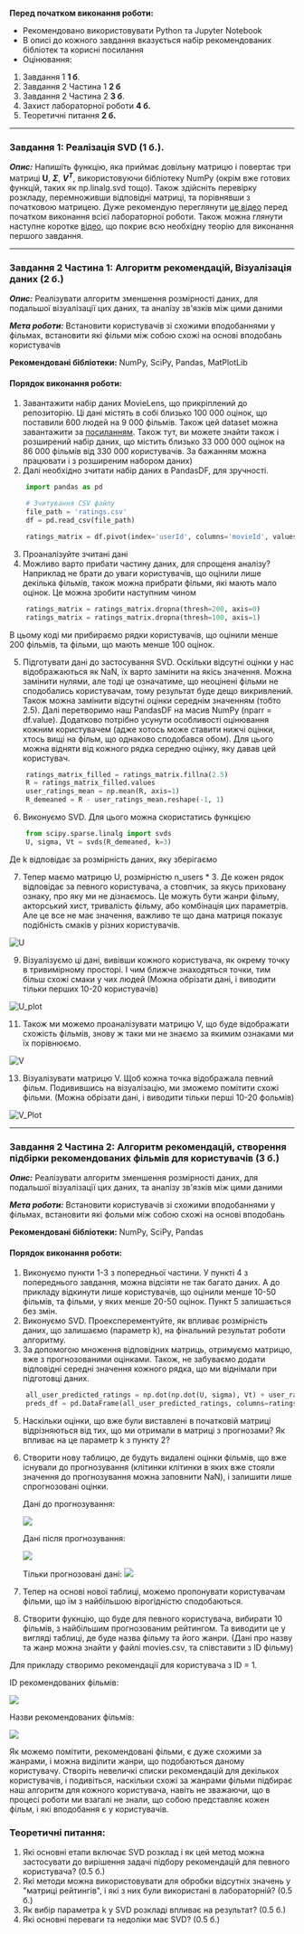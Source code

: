 ﻿**Перед початком виконання роботи:**

- Рекомендовано використовувати Python та Jupyter Notebook
- В описі до кожного завдання вказується набір рекомендованих бібліотек та корисні посилання
- Оцінювання:
1. Завдання 1 **1 б**.
2. Завдання 2 Частина 1 **2 б**
3. Завдання 2 Частина 2 **3 б**.
4. Захист лабораторної роботи **4 б.**
5. Теоретичні питання **2 б.**

----------------------------

### Завдання 1: Реалізація SVD (1 б.).

***Опис:*** Напишіть функцію, яка приймає довільну матрицю і повертає три матриці **U**, **$\Sigma$**, **$V^T$**, використовуючи бібліотеку NumPy (окрім вже готових функцій, таких як np.linalg.svd тощо). Також здійсніть перевірку розкладу, перемноживши відповідні матриці, та порівнявши з початковою матрицею. Дуже рекомендую переглянути [це відео](https://youtu.be/vSczTbgc8Rc?si=NX8eTqH1KsUmJnZj) перед початком виконання всієї лабораторної роботи. Також можна глянути наступне коротке [відео](https://youtu.be/mBcLRGuAFUk?si=nxhLO82Zn8-PKRHJ), що покриє всю необхідну теорію для виконання першого завдання.

----------------------------

### Завдання 2 Частина 1: Алгоритм рекомендацій, Візуалізація даних (2 б.)
***Опис:*** Реалізувати алгоритм зменшення розмірності даних, для подальшої візуалізації цих даних, та аналізу зв'язків між цими даними

***Мета роботи:*** Встановити користувачів зі схожими вподобаннями у фільмах, встановити які фільми між собою схожі на основі вподобань користувачів

**Рекомендовані бібліотеки:** NumPy, SciPy, Pandas, MatPlotLib

#### Порядок виконання роботи:
1. Завантажити набір даних MovieLens, що прикріплений до репозиторію. Ці дані містять в собі близько 100 000 оцінок, що поставили 600 людей на 9 000 фільмів. Також цей dataset можна завантажити за [посиланням](https://grouplens.org/datasets/movielens/latest/). Також тут, ви можете знайти також і розширений набір даних, що містить близько 33 000 000 оцінок на 86 000 фільмів від 330 000 користувачів. За бажанням можна працювати і з розширеним набором даних)
2. Далі необхідно зчитати набір даних в PandasDF, для зручності.

```python
    import pandas as pd

    # Зчитування CSV файлу
    file_path = 'ratings.csv'
    df = pd.read_csv(file_path)

    ratings_matrix = df.pivot(index='userId', columns='movieId', values='rating')
``` 
3. Проаналізуйте зчитані дані
4. Можливо варто прибати частину даних, для спрощеня аналізу? Наприклад не брати до уваги користувачів, що оцінили лише декілька фільмів, також можна прибрати фільми, які мають мало оцінок. Це можна зробити наступним чином

```python
    ratings_matrix = ratings_matrix.dropna(thresh=200, axis=0)
    ratings_matrix = ratings_matrix.dropna(thresh=100, axis=1)
``` 
В цьому коді ми прибираємо рядки користувачів, що оцінили менше 200 фільмів, та фільми, що мають менше 100 оцінок.

5. Підготувати дані до застосування SVD. Оскільки відсутні оцінки у нас відображаються як NaN, їх варто замінити на якісь значення. Можна замінити нулями, але тоді це означатиме, що неоцінені фільми не сподобались користувачам, тому результат буде дещо викривлений. Також можна замінити відсутні оцінки середнім значенням (тобто 2.5). 
    Далі перетворимо наш PandasDF на масив NumPy (nparr = df.value). Додатково потрібно усунути особливості оцінювання кожним користувачем (адже хотось може ставити нижчі оцінки, хтось вищі на фільм, що однаково сподобався обом). Для цього можна відняти від кожного рядка середню оцінку, яку давав цей користувач.
   
```python
    ratings_matrix_filled = ratings_matrix.fillna(2.5)
    R = ratings_matrix_filled.values
    user_ratings_mean = np.mean(R, axis=1)
    R_demeaned = R - user_ratings_mean.reshape(-1, 1)
```
6. Виконуємо SVD. Для цього можна скористатись функцією

```python
    from scipy.sparse.linalg import svds
    U, sigma, Vt = svds(R_demeaned, k=3)
```
Де k відповідає за розмірність даних, яку зберігаємо

7. Тепер маємо матрицю U, розмірністю n_users * 3. Де кожен рядок відповідає за певного користувача, а стовпчик, за якусь приховану ознаку, про яку ми не дізнаємось. Це можуть бути жанри фільму, акторський хист, тривалість фільму, або комбінація цих параметрів. Але це все не має значення, важливо те що дана матриця показує подібність смаків у різних користувачів.
   
![U](images/U.png)
 
9. Візуалізуємо ці дані, вивівши кожного користувача, як окрему точку в тривимірному просторі. І чим ближче знаходяться точки, тим більш схожі смаки у чих людей (Можна обрізати дані, і виводити тільки перших 10-20 користувачів)

![U_plot](images/U_plot.png)

11. Також ми можемо проаналізувати матрицю V, що буде відображати схожість фільмів, знову ж таки ми не знаємо за якимим ознаками ми їх порівнюємо.
    
![V](images/V.png)

13. Візуалізувати матрицю V. Щоб кожна точка відображала певний фільм. Подивившись на візуалізацію, ми зможемо помітити схожі фільми. (Можна обрізати дані, і виводити тільки перші 10-20 фольмів)
    
![V_Plot](images/V_plot.png)

----------------------------------

### Завдання 2 Частина 2: Алгоритм рекомендацій, створення підбірки рекомендованих фільмів для користувачів (3 б.)
***Опис:*** Реалізувати алгоритм зменшення розмірності даних, для подальшої візуалізації цих даних, та аналізу зв'язків між цими даними

***Мета роботи:*** Встановити користувачів зі схожими вподобаннями у фільмах, встановити які фольми між собою схожі на основі вподобань

**Рекомендовані бібліотеки:** NumPy, SciPy, Pandas

#### Порядок виконання роботи:
1. Виконуємо пункти 1-3 з попередньої частини. У пункті 4 з попереднього завдання, можна відсіяти не так багато даних. А до прикладу відкинути лише користувачів, що оцінили менше 10-50 фільмів, та фільми, у яких менше 20-50 оцінок. Пункт 5 залишається без змін.
2. Виконуємо SVD. Проексперементуйте, як впливає розмірність даних, що залишаємо (параметр k), на фінальний результат роботи алгоритму.
3. За допомогою множення відповідних матриць, отримуємо матрицю, вже з прогнозованими оцінками. Також, не забуваємо додати відповідні середні значення кожного рядка, що ми віднімали при підготовці даних.
```python
    all_user_predicted_ratings = np.dot(np.dot(U, sigma), Vt) + user_ratings_mean.reshape(-1, 1)
    preds_df = pd.DataFrame(all_user_predicted_ratings, columns=ratings_matrix.columns, index=ratings_matrix.index)
```
5. Наскільки оцінки, що вже були виставлені в початковій матриці відрізняються від тих, що ми отримали в матриці з прогнозами? Як впливає на це параметр k з пункту 2?
6. Створити нову таблицю, де будуть видалені оцінки фільмів, що вже існували до прогнозування (клітинки клітинки в яких вже стояли значення до прогнозування можна заповнити NaN), і залишити лише спрогнозовані оцінки.

   Дані до прогнозування:
   
   ![](images/Before_predict.png)
   
   Дані після прогнозування:
   
   ![](images/After_predict.png)
   
   Тільки прогнозовані дані:
   ![](images/only_predict.png)
   
8. Тепер на основі нової таблиці, можемо пропонувати користувачам фільми, що їм з найбільшою вірогідністю сподобаються.
9. Створити фукнцію, що буде для певного користувача, вибирати 10 фільмів, з найбільшим прогнозованим рейтингом. Та виводити це у вигляді таблиці, де буде назва фільму та його жанри. (Дані про назву та жанр можна знайти у файлі movies.csv, та співставити з ID фільму)

Для прикладу створимо рекомендації для користувача з ID = 1.
   
   ID рекомендованих фільмів:

   ![](images/movie_id_list.png)

   Назви рекомендованих фільмів:

   ![](images/movie_rec.png)

Як можемо помітити, рекомендовані фільми, є дуже схожими за жанрами, і можна виділити жанри, що подобаються даному користувачу. Створіть невеличкі списки рекомендацій для декількох користувачів, і подивіться, наскільки схожі за жанрами фільми підбирає наш алгоритм для кожного користувача, навіть не зважаючи, що в процесі роботи ми взагалі не знали, що собою представляє кожен фільм, і які вподобання є у користувачів.

### Теоретичні питання:
1. Які основні етапи включає SVD розклад і як цей метод можна застосувати до вирішення задачі підбору рекомендацій для певного користувача? (0.5 б.)
2. Які методи можна використовувати для обробки відсутніх значень у "матриці рейтингів", і які з них були використані в лабораторній? (0.5 б.)
3. Як вибір параметра k у SVD розкладі впливає на результат? (0.5 б.)
4. Які основні переваги та недоліки має SVD? (0.5 б.)

